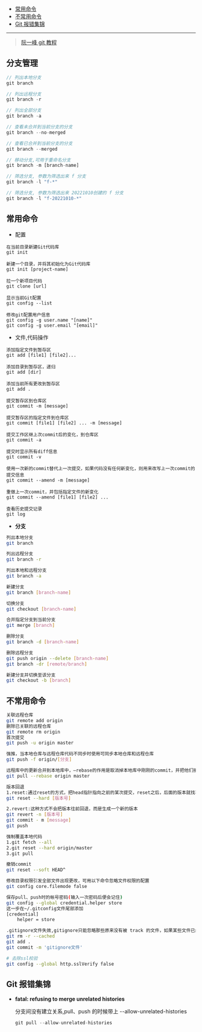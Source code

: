 - [常用命令](./index.html#常用命令)
- [不常用命令](./index.html#不常用命令)
- [Git 报错集锦](./index.html#git-报错集锦)

---

> [阮一峰 git 教程](http://www.ruanyifeng.com/blog/2015/12/git-cheat-sheet.html)

## 分支管理

```js
// 列出本地分支
git branch

// 列出远程分支
git branch -r

// 列出全部分支
git branch -a

// 查看未合并到当前分支的分支
git branch --no-merged

// 查看已合并到当前分支的分支
git branch --merged

// 移动分支,可用于重命名分支
git branch -m [branch-name]

// 筛选分支, 参数为筛选出来 f 分支
git branch -l "f-*"

// 筛选分支, 参数为筛选出来 20221010创建的 f 分支
git branch -l "f-20221010-*"
```

## 常用命令

- 配置

```
在当前目录新建Git代码库
git init

新建一个目录，并将其初始化为Git代码库
git init [project-name]

拉一个新项目代码
git clone [url]

显示当前Git配置
git config --list

修改git配置用户信息
git config -g user.name "[name]"
git config -g user.email "[email]"
```

- 文件,代码操作

```
添加指定文件到暂存区
git add [file1] [file2]...

添加目录到暂存区，递归
git add [dir]

添加当前所有更改到暂存区
git add .

提交暂存区到仓库区
git commit -m [message]

提交暂存区的指定文件到仓库区
git commit [file1] [file2] ... -m [message]

提交工作区继上次commit后的变化，到仓库区
git commit -a

提交时显示所有diff信息
git commit -v

使用一次新的commit替代上一次提交，如果代码没有任何新变化，则用来改写上一次commit的提交信息
git commit --amend -m [message]

重做上一次commit，并包括指定文件的新变化
git commit --amend [file1] [file2] ...

查看历史提交记录
git log
```

- **分支**

```bash
列出本地分支
git branch

列出远程分支
git branch -r

列出本地和远程分支
git branch -a

新建分支
git branch [branch-name]

切换分支
git checkout [branch-name]

合并指定分支到当前分支
git merge [branch]

删除分支
git branch -d [branch-name]

删除远程分支
git push origin --delete [branch-name]
git branch -dr [remote/branch]

新建分支并切换至该分支
git checkout -b [branch]
```

## 不常用命令

```bash
关联远程仓库
git remote add origin
删除已关联的远程仓库
git remote rm origin
首次提交
git push -u origin master

强推，当本地仓库与远程仓库代码不同步时使用可同步本地仓库和远程仓库
git push -f origin/[分支]

远程库中的更新合并到本地库中，–rebase的作用是取消掉本地库中刚刚的commit，并把他们接到更新后的版本库之中。
git pull --rebase origin master

版本回退
1.reset:通过reset的方式，把head指针指向之前的某次提交，reset之后，后面的版本就找不到了
git reset --hard [版本号]

2.revert:这种方式不会把版本往前回退，而是生成一个新的版本
git revert -n [版本号]
git commit - m [message]
git push

强制覆盖本地代码
1.git fetch --all
2.git reset --hard origin/master
3.git pull

撤销commit
git reset --soft HEAD^

修改目录权限引发全部文件出现更改，可用以下命令忽略文件权限的配置
git config core.filemode false

保存pull、push时的帐号密码(输入一次密码后便会记住)
git config --global credential.helper store
这一步在~/.gitconfig文件尾部添加
[credential]
    helper = store

.gitignore文件失效,gitignore只能忽略那些原来没有被 track 的文件，如果某些文件已经被纳入了版本管理中，则修改 .gitignore 是无效的。解决方法是先把本地缓存删除，然后再提交。
git rm -r --cached
git add .
git commit -m 'gitignore文件'

# 去除ssl校验
git config --global http.sslVerify false
```

## Git 报错集锦

- **fatal: refusing to merge unrelated histories**

  分支间没有建立关系,pull、push 的时候带上 --allow-unrelated-histories

  ```js
  git pull --allow-unrelated-histories
  ```
